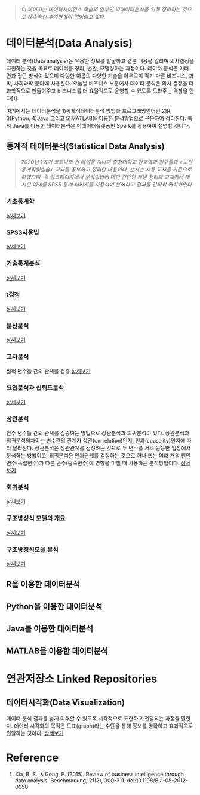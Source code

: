 > *이 페이지는 데이터사이언스 학습의 일부인 빅데이터분석을 위해 정리하는 것으로 계속적인 추가편집이 진행되고 있다.*  

# 데이터분석(Data Analysis)
데이터 분석(Data analysis)은 유용한 정보를 발굴하고 결론 내용을 알리며 의사결정을 지원하는 것을 목표로 데이터를 정리, 변환, 모델링하는 과정이다. 데이터 분석은 여러 면과 접근 방식이 있으며 다양한 이름의 다양한 기술을 아우르며 각기 다른 비즈니스, 과학, 사회과학 분야에 사용된다. 오늘날 비즈니스 부문에서 데이터 분석은 의사 결정을 더 과학적으로 만들어주고 비즈니스를 더 효율적으로 운영할 수 있도록 도와주는 역할을 한다[1]. 

여기에서는 데이터분석을 1)통계적데이터분석 방법과 프로그래밍언어인 2)R, 3)Python, 4)Java 그리고 5)MATLAB을 이용한 분석방법으로 구분하여 정리한다. 특히 Java를 이용한 데이터분석은 빅데이터플랫폼인 Spark를 활용하여 설명할 것이다.  

## 통계적 데이터분석(Statistical Data Analysis)
> *2020년 1학기 코로나의 긴 터널을 지나며 충청대학교 간호학과 친구들과 <보건통계학및실습> 교과를 공부하고 정리한 내용이다. 순서는 사용 교재를 기준으로 하였으며, 각 링크페이지에서 분석방법에 대한 간단한 개념 정리와 교재에서 제시한 예제를 SPSS 통계 패키지를 사용하여 분석하고 결과를 간략히 해석하였다.*  

### 기초통계학  
[상세보기](https://github.com/swcodingschool/dataAnalysis/blob/master/underconstruction.md)  

### SPSS사용법  
[상세보기](https://github.com/swcodingschool/dataAnalysis/blob/master/underconstruction.md)  

### 기술통계분석  
[상세보기](https://github.com/swcodingschool/dataAnalysis/blob/master/underconstruction.md)  

### t검정  
[상세보기](https://github.com/swcodingschool/dataAnalysis/blob/master/underconstruction.md)  

### 분산분석  
[상세보기](https://github.com/swcodingschool/dataAnalysis/blob/master/underconstruction.md)  

### 교차분석  
질적 변수들 간의 관계를 검증
[상세보기](https://github.com/swcodingschool/dataAnalysis/blob/master/underconstruction.md)  

### 요인분석과 신뢰도분석  
[상세보기](https://github.com/swcodingschool/dataAnalysis/blob/master/underconstruction.md)  

### 상관분석
연수 변수들 간의 관계를 검증하는 방법으로 상관분석과 회귀분석이 있다. 상관분석과 회귀분석의차이는 변수간의 관계가 상관(correlation)인지, 인과(causality)인지에 따라 달라진다. 상관분석은 상관관계를 검정하는 것으로 두 변수를 서로 동등한 입장에서 분석하는 방법이고, 회귀분석은 인과관계를 검정하는 것으로 하나 또는 여러 개의 원인변수(독립변수)가 다른 변수(종속변수)에 영향을 미칠 때 사용하는 분석방법이다.
[상세보기](https://github.com/swcodingschool/dataAnalysis/blob/master/underconstruction.md)  

### 회귀분석
[상세보기](https://github.com/swcodingschool/dataAnalysis/blob/master/underconstruction.md)  

### 구조방성식 모델의 개요  
[상세보기](https://github.com/swcodingschool/dataAnalysis/blob/master/underconstruction.md)  

### 구조방정식모델 분석  
[상세보기](https://github.com/swcodingschool/dataAnalysis/blob/master/underconstruction.md)  

## R을 이용한 데이터분석  

## Python을 이용한 데이터분석  

## Java를 이용한 데이터분석  

## MATLAB을 이용한 데이터분석  



# 연관저장소 Linked Repositories
## 데이터시각화(Data Visualization)
데이터 분석 결과를 쉽게 이해할 수 있도록 시각적으로 표현하고 전달되는 과정을 말한다. 데이터 시각화의 목적은 도표(graph)라는 수단을 통해 정보를 명확하고 효과적으로 전달하는 것이다.
[상세보기]()  

# Reference
1. Xia, B. S., & Gong, P. (2015). Review of business intelligence through data analysis. Benchmarking, 21(2), 300-311. doi:10.1108/BIJ-08-2012-0050
